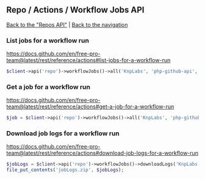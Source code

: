 ## Repo / Actions / Workflow Jobs API
[Back to the "Repos API"](../../repos.md) | [Back to the navigation](../../README.md)

### List jobs for a workflow run

https://docs.github.com/en/free-pro-team@latest/rest/reference/actions#list-jobs-for-a-workflow-run

```php
$client->api('repo')->workflowJobs()->all('KnpLabs', 'php-github-api', $runId);
```

### Get a job for a workflow run

https://docs.github.com/en/free-pro-team@latest/rest/reference/actions#get-a-job-for-a-workflow-run

```php
$job = $client->api('repo')->workflowJobs()->all('KnpLabs', 'php-github-api', $jobId);
```

### Download job logs for a workflow run

https://docs.github.com/en/free-pro-team@latest/rest/reference/actions#download-job-logs-for-a-workflow-run

```php
$jobLogs = $client->api('repo')->workflowJobs()->downloadLogs('KnpLabs', 'php-github-api', $jobId);
file_put_contents('jobLogs.zip', $jobLogs);
```
